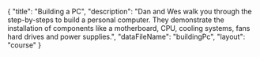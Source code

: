 {
	"title": "Building a PC",
	"description": "Dan and Wes walk you through the step-by-steps to build a personal computer. They demonstrate the installation of components like a motherboard, CPU, cooling systems, fans hard drives and power supplies.",
	"dataFileName": "buildingPc",
	"layout": "course"
}
